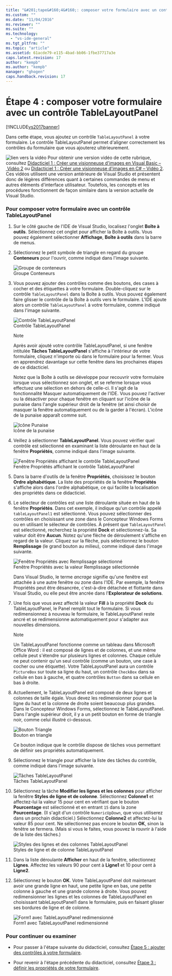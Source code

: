 ```yaml
---
title: "&#201;tape&#160;4&#160;: composer votre formulaire avec un contr&#244;le TableLayoutPanel | Microsoft Docs"
ms.custom: ""
ms.date: "11/04/2016"
ms.reviewer: ""
ms.suite: ""
ms.technology: 
  - "vs-ide-general"
ms.tgt_pltfrm: ""
ms.topic: "article"
ms.assetid: 61acde79-e115-4bad-bb06-1fbe37717a3e
caps.latest.revision: 17
author: "kempb"
ms.author: "kempb"
manager: "ghogen"
caps.handback.revision: 17
---
```

# &#201;tape&#160;4&#160;: composer votre formulaire avec un contr&#244;le TableLayoutPanel
[!INCLUDE[vs2017banner](../code-quality/includes/vs2017banner.md)]

Dans cette étape, vous ajoutez un contrôle `TableLayoutPanel` à votre formulaire.  Le contrôle TableLayoutPanel permet d'aligner correctement les contrôles du formulaire que vous ajouterez ultérieurement.  
  
 ![lien vers la vidéo](../data-tools/media/playvideo.png "PlayVideo") Pour obtenir une version vidéo de cette rubrique, consultez [Didacticiel 1 : Créer une visionneuse d'images en Visual Basic – Vidéo 2](http://go.microsoft.com/fwlink/?LinkId=205211) ou [Didacticiel 1 : Créer une visionneuse d'images en C\# – Vidéo 2](http://go.microsoft.com/fwlink/?LinkId=205200).  Ces vidéos utilisent une version antérieure de Visual Studio et présentent donc de légères différences quant à certaines commandes de menu et autres éléments d'interface utilisateur.  Toutefois, les concepts et les procédures fonctionnent de façon similaire dans la version actuelle de Visual Studio.  
  
### Pour composer votre formulaire avec un contrôle TableLayoutPanel  
  
1.  Sur le côté gauche de l'IDE de Visual Studio, localisez l'onglet **Boîte à outils**.  Sélectionnez cet onglet  pour afficher la Boîte à outils. Vous pouvez également sélectionner **Affichage**, **Boîte à outils** dans la barre de menus.  
  
2.  Sélectionnez le petit symbole de triangle en regard du groupe **Conteneurs** pour l'ouvrir, comme indiqué dans l'image suivante.  
  
     ![Groupe de conteneurs](../ide/media/express_toolbox.png "Express\_Toolbox")  
Groupe Conteneurs  
  
3.  Vous pouvez ajouter des contrôles comme des boutons, des cases à cocher et des étiquettes à votre formulaire.  Double\-cliquez sur le contrôle `TableLayoutPanel` dans la Boîte à outils. Vous pouvez également faire glisser le contrôle de la Boîte à outils vers le formulaire. L'IDE ajoute alors un contrôle `TableLayoutPanel` à votre formulaire, comme indiqué dans l'image suivante.  
  
     ![Contrôle TableLayoutPanel](../ide/media/express_formtablelayout.png "Express\_FormTableLayout")  
Contrôle TableLayoutPanel  
  
    > [!NOTE]
    >  Après avoir ajouté votre contrôle TableLayoutPanel, si une fenêtre intitulée **Tâches TableLayoutPanel** s'affiche à l'intérieur de votre formulaire, cliquez n'importe où dans le formulaire pour la fermer.  Vous en apprendrez davantage sur cette fenêtre dans les prochaines étapes de ce didacticiel.  
  
     Notez que la Boîte à outils se développe pour recouvrir votre formulaire lorsque vous sélectionnez son onglet, et se referme lorsque vous effectuez une sélection en dehors de celle\-ci.  Il s'agit de la fonctionnalité Masquer automatiquement de l'IDE.  Vous pouvez l'activer ou la désactiver pour chaque fenêtre en cliquant sur l'icône de la punaise dans l'angle supérieur droit de la fenêtre \(et ainsi choisir de masquer la fenêtre automatiquement ou de la garder à l'écran\).  L'icône de la punaise apparaît comme suit.  
  
     ![Icône Punaise](../ide/media/express_pushpintoolbox.png "Express\_PushpinToolbox")  
Icône de la punaise  
  
4.  Veillez à sélectionner **TableLayoutPanel**.  Vous pouvez vérifier quel contrôle est sélectionné en examinant la liste déroulante en haut de la fenêtre **Propriétés**, comme indiqué dans l'image suivante.  
  
     ![Fenêtre Propriétés affichant le contrôle TableLayoutPanel](../ide/media/express_controlspropwin.png "Express\_ControlsPropWin")  
Fenêtre Propriétés affichant le contrôle TableLayoutPanel  
  
5.  Dans la barre d'outils de la fenêtre **Propriétés**, choisissez le bouton **Ordre alphabétique**.  La liste des propriétés de la fenêtre **Propriétés** s'affiche alors dans l'ordre alphabétique, ce qui facilite la localisation des propriétés dans ce didacticiel.  
  
6.  Le sélecteur de contrôles est une liste déroulante située en haut de la fenêtre **Propriétés**.  Dans cet exemple, il indique qu'un contrôle appelé `tableLayoutPanel1` est sélectionné.  Vous pouvez sélectionner des contrôles en choisissant une zone dans le Concepteur Windows Forms ou en utilisant le sélecteur de contrôles.  À présent que `TableLayoutPanel` est sélectionné, recherchez la propriété **Dock** et sélectionnez\-la. Sa valeur doit être **Aucun**.  Notez qu'une flèche de déroulement s'affiche en regard de la valeur.  Cliquez sur la flèche, puis sélectionnez le bouton **Remplissage** \(le grand bouton au milieu\), comme indiqué dans l'image suivante.  
  
     ![Fenêtre Propriétés avec Remplissage sélectionné](../ide/media/express_docktable.png "Express\_DockTable")  
Fenêtre Propriétés avec la valeur Remplissage sélectionnée  
  
     Dans Visual Studio, le terme *ancrage* signifie qu'une fenêtre est attachée à une autre fenêtre ou zone dans l'IDE.  Par exemple, la fenêtre Propriétés peut être désancrée, c'est\-à\-dire détachée et flottante dans Visual Studio, ou elle peut être ancrée dans l'**Explorateur de solutions**.  
  
7.  Une fois que vous avez affecté la valeur **Fill** à la propriété **Dock** du TableLayoutPanel, le Panel remplit tout le formulaire.  Si vous redimensionnez à nouveau le formulaire, le TableLayoutPanel reste ancré et se redimensionne automatiquement pour s'adapter aux nouvelles dimensions.  
  
    > [!NOTE]
    >  Un TableLayoutPanel fonctionne comme un tableau dans Microsoft Office Word : il est composé de lignes et de colonnes, et une même cellule peut s'étendre sur plusieurs lignes et colonnes.  Chaque cellule ne peut contenir qu'un seul contrôle \(comme un bouton, une case à cocher ou une étiquette\).  Votre TableLayoutPanel aura un contrôle `PictureBox` sur toute sa ligne du haut, un contrôle `CheckBox` dans sa cellule en bas à gauche, et quatre contrôles `Button` dans sa cellule en bas à droite.  
  
8.  Actuellement, le TableLayoutPanel est composé de deux lignes et colonnes de taille égale.  Vous devez les redimensionner pour que la ligne du haut et la colonne de droite soient beaucoup plus grandes.  Dans le Concepteur Windows Forms, sélectionnez le TableLayoutPanel.  Dans l'angle supérieur droit, il y a un petit bouton en forme de triangle noir, comme celui illustré ci\-dessous.  
  
     ![Bouton Triangle](../ide/media/express_iconblacktriangle.png "Express\_IconBlackTriangle")  
Bouton en triangle  
  
     Ce bouton indique que le contrôle dispose de tâches vous permettant de définir ses propriétés automatiquement.  
  
9. Sélectionnez le triangle pour afficher la liste des tâches du contrôle, comme indiqué dans l'image suivante.  
  
     ![Tâches TableLayoutPanel](../ide/media/express_tablepanel.png "Express\_TablePanel")  
Tâches TableLayoutPanel  
  
10. Sélectionnez la tâche **Modifier les lignes et les colonnes** pour afficher la fenêtre **Styles de ligne et de colonne**.  Sélectionnez **Colonne1** et affectez\-lui la valeur 15 pour cent en vérifiant que le bouton **Pourcentage** est sélectionné et en entrant `15` dans la zone **Pourcentage**. \(Il s'agit d'un contrôle `NumericUpDown`, que vous utiliserez dans un prochain didacticiel.\) Sélectionnez **Colonne2** et affectez\-lui la valeur 85 pour cent.  Ne sélectionnez pas encore le bouton **OK**, sinon la fenêtre se fermera. \(Mais si vous le faites, vous pouvez la rouvrir à l'aide de la liste des tâches.\)  
  
     ![Styles des lignes et des colonnes TableLayoutPanel](../ide/media/vs_tablelayoutpanel_setup.png "VS\_TableLayoutPanel\_Setup")  
Styles de ligne et de colonne TableLayoutPanel  
  
11. Dans la liste déroulante **Afficher** en haut de la fenêtre, sélectionnez **Lignes**.  Affectez les valeurs 90 pour cent à **Ligne1** et 10 pour cent à **Ligne2**.  
  
12. Sélectionnez le bouton **OK**.  Votre TableLayoutPanel doit maintenant avoir une grande ligne en haut, une petite ligne en bas, une petite colonne à gauche et une grande colonne à droite.  Vous pouvez redimensionner les lignes et les colonnes de TableLayoutPanel en choisissant tableLayoutPanel1 dans le formulaire, puis en faisant glisser ses bordures de ligne et de colonne.  
  
     ![Form1 avec TableLayoutPanel redimensionné](../ide/media/vs_formafterlayoutpanel.png "VS\_FormAfterLayoutPanel")  
Form1 avec TableLayoutPanel redimensionné  
  
### Pour continuer ou examiner  
  
-   Pour passer à l'étape suivante du didacticiel, consultez [Étape 5 : ajouter des contrôles à votre formulaire](../Topic/Step%205:%20Add%20Controls%20to%20Your%20Form.md).  
  
-   Pour revenir à l'étape précédente du didacticiel, consultez [Étape 3 : définir les propriétés de votre formulaire](../ide/step-3-set-your-form-properties.md).